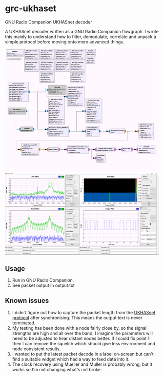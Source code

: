 # grc-ukhaset
GNU Radio Companion UKHASnet decoder

A UKHASnet decoder written as a GNU Radio Companion flowgraph. I wrote this mainly to understand how to filter, demodulate, correlate and unpack a simple protocol before moving onto more advanced things.

![Flowgraph](/docs/flowgraph.png?raw=true "Flowgraph")
![Screenshot](/docs/screenshot.png?raw=true "Screenshot")

## Usage
1. Run in GNU Radio Companion.
2. See packet output in output.txt

## Known issues
1. I didn't figure out how to capture the packet length from the [UKHASnet protocol](https://github.com/UKHASnet/protocol/blob/master/protocol.md) after synchronising. This means the output text is never terminated.
2. My testing has been done with a node fairly close by, so the signal strengths are high and all over the band, I imagine the parameters will need to be adjusted to hear distant nodes better. If I could fix point 1 then I can remove the squelch which should give less environment and node consistent results.
3. I wanted to put the latest packet decode in a label on-screen but can't find a suitable widget which had a way to feed data into it.
4. The clock recovery using Mueller and Muller is probably wrong, but it works so I'm not changing what's not broke.
